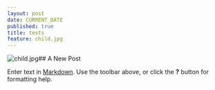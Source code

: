 ```yaml
---
layout: post
date: CURRENT_DATE
published: true
title: tests
feature: child.jpg
---
```

![child.jpg]({{site.baseurl}}/assets/images/posts/child.jpg)## A New Post

Enter text in [Markdown](http://daringfireball.net/projects/markdown/). Use the toolbar above, or click the **?** button for formatting help.
